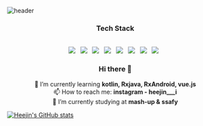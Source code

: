 ![header](https://capsule-render.vercel.app/api?type=wave&color=auto&height=300&section=header&text=Heejin%20Ryu&fontSize=90)
<h3 align="center"> Tech Stack</h3>
<p  align="center">
<br>
	<img src="https://img.shields.io/badge/Android-3DDC84?style=for-the-badge&logo=android&logoColor=white"/></a> &nbsp
	<img src="https://img.shields.io/badge/Python-3776AB?style=for-the-badge&logo=python&logoColor=white"/></a> &nbsp
	<img src="https://img.shields.io/badge/HTML-E34F26?style=for-the-badge&logo=html5&logoColor=white"/></a> &nbsp
	<img src="https://img.shields.io/badge/CSS-1572B6?&style=for-the-badge&logo=css3&logoColor=white"/></a> &nbsp
	<img src="https://img.shields.io/badge/JavaScript-F7DF1E?style=for-the-badge&logo=javascript&logoColor=black"/></a> &nbsp
	<img src="https://img.shields.io/badge/Java-007396?style=for-the-badge&logo=java&logoColor=white"/></a> &nbsp
	<img src="https://img.shields.io/badge/Kotlin-0095D5?&style=for-the-badge&logo=kotlin&logoColor=white"/></a> &nbsp
	<img src="https://img.shields.io/badge/VueJS-4FC08D?&style=for-the-badge&logo=Vue.js&logoColor=white"/></a> &nbsp</p>
	
<h3 align="center"> Hi there 👋 </h3>

<p align="center">🌱 I’m currently learning <strong>kotlin, Rxjava, RxAndroid, vue.js</strong>
<br>📫 How to reach me: <strong>instagram - heejin___i</strong>
<br>🔭 I’m currently studying at <strong>mash-up & ssafy</strong></p>

[![Heejin's GitHub stats](https://github-readme-stats.vercel.app/api?username=Huijiny&count_private=true&hide=issues,contribs&theme=blueberry)](https://github.com/anuraghazra/github-readme-stats)



<!--
**Huijiny/Huijiny** is a ✨ _special_ ✨ repository because its `README.md` (this file) appears on your GitHub profile.

Here are some ideas to get you started:

- 🔭 I’m currently working on ...
- 🌱 I’m currently learning ...
- 👯 I’m looking to collaborate on ...
- 🤔 I’m looking for help with ...
- 💬 Ask me about ...
- 📫 How to reach me: ...
- 😄 Pronouns: ...
- ⚡ Fun fact: ...
-->
